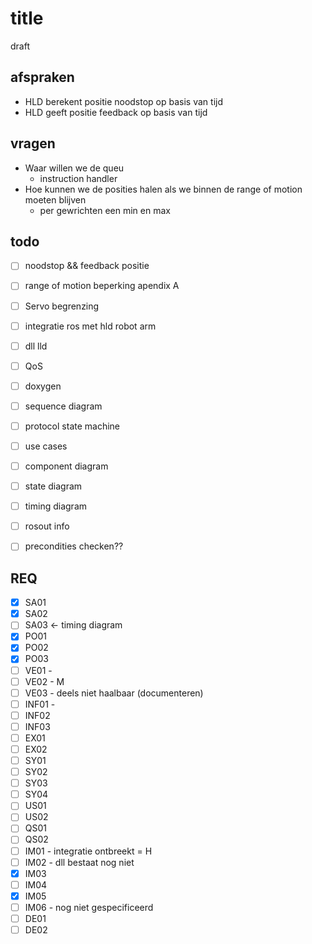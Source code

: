 # title

draft

## afspraken

* HLD berekent positie noodstop op basis van tijd
* HLD geeft positie feedback op basis van tijd

## vragen

* Waar willen we de queu
  * instruction handler
* Hoe kunnen we de posities halen als we binnen de range of motion moeten blijven
  * per gewrichten een min en max

## todo

* [ ] noodstop && feedback positie
* [ ] range of motion beperking apendix A
* [ ] Servo begrenzing
* [ ] integratie ros met hld robot arm
* [ ] dll lld
* [ ] QoS
* [ ] doxygen
* [ ] sequence diagram
* [ ] protocol state machine
* [ ] use cases
* [ ] component diagram
* [ ] state diagram
* [ ] timing diagram
* [ ] rosout info
* [ ] precondities checken??


## REQ

* [x] SA01
* [x] SA02
* [ ] SA03 <- timing diagram
* [x] PO01
* [x] PO02
* [x] PO03
* [ ] VE01 - 
* [ ] VE02 - M
* [ ] VE03 - deels niet haalbaar (documenteren)
* [ ] INF01 -
* [ ] INF02
* [ ] INF03
* [ ] EX01
* [ ] EX02
* [ ] SY01
* [ ] SY02
* [ ] SY03
* [ ] SY04
* [ ] US01
* [ ] US02
* [ ] QS01
* [ ] QS02
* [ ] IM01 - integratie ontbreekt = H
* [ ] IM02 - dll bestaat nog niet
* [X] IM03
* [ ] IM04
* [X] IM05
* [ ] IM06 - nog niet gespecificeerd
* [ ] DE01
* [ ] DE02